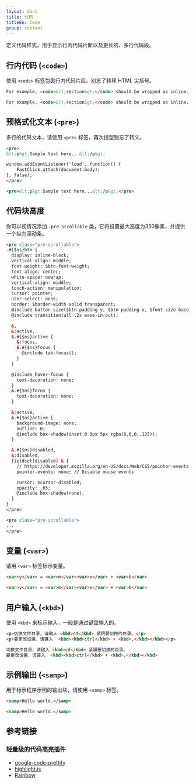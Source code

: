 ```yaml
---
layout: docs
title: 代码
titleEn: Code
group: content
---
```


定义代码样式，用于显示行内代码片断以及更长的、多行代码段。


## 行内代码 (`<code>`)

使用 `<code>` 标签包裹行内代码片段。别忘了转移 HTML 尖括号。

`````html
For example, <code>&lt;section&gt;</code> should be wrapped as inline.
`````
```html
For example, <code>&lt;section&gt;</code> should be wrapped as inline.
```


## 预格式化文本 (`<pre>`)

多行的代码文本，请使用 `<pre>` 标签，再次提型别忘了转义。

`````html
<pre>
&lt;p&gt;Sample text here...&lt;/p&gt;

window.addEventListener('load', function() {
    FastClick.attach(document.body);
}, false);
</pre>
`````
```html
<pre>&lt;p&gt;Sample text here...&lt;/p&gt;</pre>
```


## 代码块高度

你可以视情况添加 `.pre-scrollable` 类，它将设置最大高度为350像素，并提供一个纵向滚动条。

`````html
<pre class="pre-scrollable">
.#{$ns}btn {
  display: inline-block;
  vertical-align: middle;
  font-weight: $btn-font-weight;
  text-align: center;
  white-space: nowrap;
  vertical-align: middle;
  touch-action: manipulation;
  cursor: pointer;
  user-select: none;
  border: $border-width solid transparent;
  @include button-size($btn-padding-y, $btn-padding-x, $font-size-base, $line-height, $btn-border-radius);
  @include transition(all .2s ease-in-out);

  &,
  &:active,
  &.#{$ns}active {
    &:focus,
    &.#{$ns}focus {
      @include tab-focus();
    }
  }

  @include hover-focus {
    text-decoration: none;
  }
  &.#{$ns}focus {
    text-decoration: none;
  }

  &:active,
  &.#{$ns}active {
    background-image: none;
    outline: 0;
    @include box-shadow(inset 0 3px 5px rgba(0,0,0,.125));
  }

  &.#{$ns}disabled,
  &:disabled,
  fieldset[disabled] & {
    // https://developer.mozilla.org/en-US/docs/Web/CSS/pointer-events
    pointer-events: none; // Disable mouse events

    cursor: $cursor-disabled;
    opacity: .65;
    @include box-shadow(none);
  }
}
</pre>
`````
```html
<pre class="pre-scrollable">
...
</pre>
```

## 变量 (`<var>`)

请用 `<var>` 标签标示变量。

`````html
<var>y</var> = <var>m</var><var>x</var> + <var>b</var>
`````
```html
<var>y</var> = <var>m</var><var>x</var> + <var>b</var>
```


## 用户输入 (`<kbd>`)

使用 `<kbd>` 来标示输入，一般是通过键盘输入的。

`````html
<p>切换文件目录，请键入 <kbd>cd</kbd> 紧跟要切换的目录。</p>
<p>要更改设置，请键入  <kbd><kbd>ctrl</kbd> + <kbd>,</kbd></kbd></p>
`````
```html
切换文件目录，请键入 <kbd>cd</kbd> 紧跟要切换的目录。
要更改设置，请键入  <kbd><kbd>ctrl</kbd> + <kbd>,</kbd></kbd>
```


## 示例输出 (`<samp>`)

用于标示程序示例的输出块，请使用 `<samp>` 标签。

`````html
<samp>Hello world.</samp>
`````
```html
<samp>Hello world.</samp>
```

## 参考链接

### 轻量级的代码高亮插件

- [google-code-prettify](https://github.com/google/code-prettify)
- [highlight.js](https://highlightjs.org/)
- [Rainbow](http://craig.is/making/rainbows)
